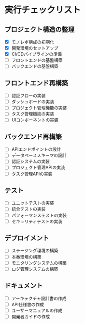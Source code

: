 # 実行チェックリスト

## プロジェクト構造の整理
- [x] モノレポ構成の初期化
- [x] 開発環境のセットアップ
- [x] CI/CDパイプラインの準備
- [ ] フロントエンドの基盤構築
- [ ] バックエンドの基盤構築

## フロントエンド再構築
- [ ] 認証フローの実装
- [ ] ダッシュボードの実装
- [ ] プロジェクト管理機能の実装
- [ ] タスク管理機能の実装
- [ ] UIコンポーネントの実装

## バックエンド再構築
- [ ] APIエンドポイントの設計
- [ ] データベーススキーマの設計
- [ ] 認証システムの実装
- [ ] プロジェクト管理APIの実装
- [ ] タスク管理APIの実装

## テスト
- [ ] ユニットテストの実装
- [ ] 統合テストの実装
- [ ] パフォーマンステストの実装
- [ ] セキュリティテストの実装

## デプロイメント
- [ ] ステージング環境の構築
- [ ] 本番環境の構築
- [ ] モニタリングシステムの構築
- [ ] ログ管理システムの構築

## ドキュメント
- [ ] アーキテクチャ設計書の作成
- [ ] API仕様書の作成
- [ ] ユーザーマニュアルの作成
- [ ] 開発者ガイドの作成
